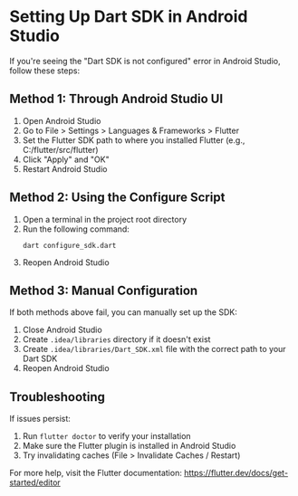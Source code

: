 # Setting Up Dart SDK in Android Studio

If you're seeing the "Dart SDK is not configured" error in Android Studio, follow these steps:

## Method 1: Through Android Studio UI

1. Open Android Studio
2. Go to File > Settings > Languages & Frameworks > Flutter
3. Set the Flutter SDK path to where you installed Flutter (e.g., C:/flutter/src/flutter)
4. Click "Apply" and "OK"
5. Restart Android Studio

## Method 2: Using the Configure Script

1. Open a terminal in the project root directory
2. Run the following command:
   ```
   dart configure_sdk.dart
   ```
3. Reopen Android Studio

## Method 3: Manual Configuration

If both methods above fail, you can manually set up the SDK:

1. Close Android Studio
2. Create `.idea/libraries` directory if it doesn't exist
3. Create `.idea/libraries/Dart_SDK.xml` file with the correct path to your Dart SDK
4. Reopen Android Studio

## Troubleshooting

If issues persist:

1. Run `flutter doctor` to verify your installation
2. Make sure the Flutter plugin is installed in Android Studio
3. Try invalidating caches (File > Invalidate Caches / Restart)

For more help, visit the Flutter documentation: https://flutter.dev/docs/get-started/editor
